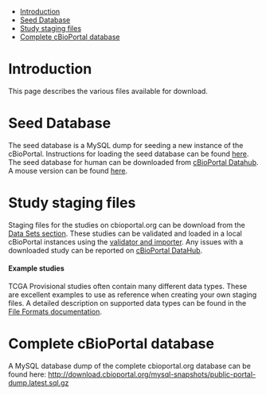 * [Introduction](#introduction)
* [Seed Database](#seed-database)
* [Study staging files](#study-staging-files)
* [Complete cBioPortal database](#complete-cbioportal-database)

# Introduction
This page describes the various files available for download.

# Seed Database
The seed database is a MySQL dump for seeding a new instance of the cBioPortal. Instructions for loading the seed database can be found [here](Import-the-Seed-Database.md). The seed database for human can be downloaded from [cBioPortal Datahub](https://github.com/cBioPortal/datahub/tree/master/seedDB). A mouse version can be found [here](https://github.com/cBioPortal/datahub/tree/master/seedDB_mouse).

# Study staging files
Staging files for the studies on cbioportal.org can be download from the [Data Sets section](https://www.cbioportal.org/data_sets.jsp). These studies can be validated and loaded in a local cBioPortal instances using the [validator and importer](Data-Loading.md). Any issues with a downloaded study can be reported on [cBioPortal DataHub](https://github.com/cBioPortal/datahub/).

#### Example studies
TCGA Provisional studies often contain many different data types. These are excellent examples to use as reference when creating your own staging files. A detailed description on supported data types can be found in the [File Formats documentation](File-Formats.md).

# Complete cBioPortal database
A MySQL database dump of the complete cbioportal.org database can be found here:
http://download.cbioportal.org/mysql-snapshots/public-portal-dump.latest.sql.gz